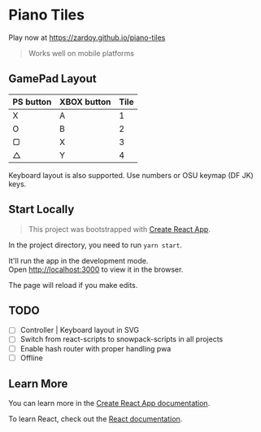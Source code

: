 # Piano Tiles

Play now at https://zardoy.github.io/piano-tiles

> Works well on mobile platforms

## GamePad Layout

| PS button | XBOX button | Tile |
| --------- | ----------- | ---- |
| X         | A           | 1    |
| O         | B           | 2    |
| ▢         | X           | 3    |
| △         | Y           | 4    |

Keyboard layout is also supported. Use numbers or OSU keymap (DF JK) keys.

## Start Locally

> This project was bootstrapped with [Create React App](https://github.com/facebook/create-react-app).

In the project directory, you need to run `yarn start`.

It'll run the app in the development mode.<br />
Open [http://localhost:3000](http://localhost:3000) to view it in the browser.

The page will reload if you make edits.<br />

## TODO

<!-- OMG just do that -->

- [ ] Controller | Keyboard layout in SVG
- [ ] Switch from react-scripts to snowpack-scripts in all projects
- [ ] Enable hash router with proper handling pwa
- [ ] Offline

## Learn More

You can learn more in the [Create React App documentation](https://facebook.github.io/create-react-app/docs/getting-started).

To learn React, check out the [React documentation](https://reactjs.org/).
